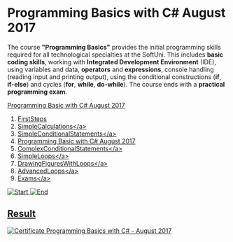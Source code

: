 # Programming Basics with C# August 2017

The course **"Programming Basics"** provides the initial programming skills required for all technological specialties at the SoftUni. This includes **basic coding skills**, working with **Integrated Development Environment** (IDE), using variables and data, **operators** and **expressions**, console handling (reading input and printing output), using the conditional constructions (**if**, **if-else**) and cycles (**for**, **while**, **do-while**). The course ends with a **practical programming exam**.

<a href="https://github.com/Steffkn/SoftUni/tree/master/C%23/01.ProgrammingBasicsC%23" >Programming Basic with C# August 2017</a>

1. <a href="https://github.com/Steffkn/SoftUni/tree/master/C%23/01.ProgrammingBasicsC%23/01.FirstSteps"> FirstSteps</a>
2. <a href="https://github.com/Steffkn/SoftUni/tree/master/C%23/01.ProgrammingBasicsC%23/02.SimpleCalculations"> SimpleCalculations</а>
3. <a href="https://github.com/Steffkn/SoftUni/tree/master/C%23/01.ProgrammingBasicsC%23/03.SimpleConditionalStatements"> SimpleConditionalStatements</а>
4. <a href="https://github.com/Steffkn/SoftUni/tree/master/C%23/01.ProgrammingBasicsC%23" >Programming Basic with C# August 2017</a>
4. <a href="https://github.com/Steffkn/SoftUni/tree/master/C%23/01.ProgrammingBasicsC%23/04.ComplexConditionalStatements"> ComplexConditionalStatements</а>
5. <a href="https://github.com/Steffkn/SoftUni/tree/master/C%23/01.ProgrammingBasicsC%23/05.SimpleLoops"> SimpleLoops</а>
6. <a href="https://github.com/Steffkn/SoftUni/tree/master/C%23/01.ProgrammingBasicsC%23/06.DrawingFiguresWithLoops"> DrawingFiguresWithLoops</а>
7. <a href="https://github.com/Steffkn/SoftUni/tree/master/C%23/01.ProgrammingBasicsC%23/07.AdvancedLoops"> AdvancedLoops</а>
8. <a href="https://github.com/Steffkn/SoftUni/tree/master/C%23/01.ProgrammingBasicsC%23/Exams"> Exams</а>

![Start](https://img.shields.io/badge/Start-22.07.2017-blue.svg?style=flat-square)
![End](https://img.shields.io/badge/End-17.09.2017-blue.svg?style=flat-square)

## Result

[![Certificate Programming Basics with C# - August 2017](https://softuni.bg/certificates/converttoimage/23521/a2c2b4f1)](https://softuni.bg/certificates/details/23521/a2c2b4f1)